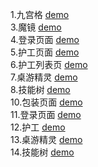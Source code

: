 1.九宫格
[demo](https://supergintoki.github.io/cssTask/task1/task1.html)
</br>
3.魔镜
[demo](https://supergintoki.github.io/cssTask/task3/task3.html)
</br>
4.登录页面
[demo](https://supergintoki.github.io/cssTask/task4/task4.html)
</br>
5.护工页面
[demo](https://supergintoki.github.io/cssTask/task5/task5.html)
</br>
6.护工列表页
[demo](https://supergintoki.github.io/cssTask/task6/task6-bs.html)
</br>
7.桌游精灵
[demo](https://supergintoki.github.io/cssTask/task7/index.html)
</br>
8.技能树
[demo](https://supergintoki.github.io/cssTask/task8/index.html)
</br>
10.包装页面
[demo](https://supergintoki.github.io/cssTask/task10/package.html)
</br>
11.登录页面
[demo](https://supergintoki.github.io/cssTask/task11/task11.html)
</br>
12.护工
[demo](https://supergintoki.github.io/cssTask/task12/task12-5.html)
</br>
13.桌游精灵
[demo](https://supergintoki.github.io/cssTask/task13/index.html)
</br>
14.技能树
[demo](https://supergintoki.github.io/cssTask/task14/index.html)
</br>
